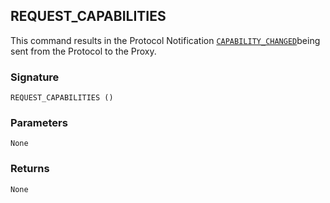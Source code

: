 ## REQUEST\_CAPABILITIES

This command results in the Protocol Notification [`CAPABILITY_CHANGED`][1]being sent from the Protocol to the Proxy.


### Signature

`REQUEST_CAPABILITIES ()`


### Parameters

`None`


### Returns

`None`


[1]:	https://snap-one.github.io/docs-driverworks-proxyprotocol/#lock-protocol-notifications-capability_changed